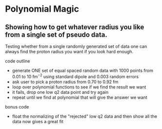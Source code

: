 # Polynomial Magic

## Showing how to get whatever radius you like from a single set of pseudo data. 

Testing whether from a single randomly generated set of data one can always find the proton radius you want if you look hard enough.

code outline

* generate ONE set of equal spaced random data with 1000 points from 0.01 to 10 fm$^{-2}$ using standard dipole and 0.003 random errors
* ask user to pick a proton radius from 0.70 to 0.92 fm
* loop over polynomial functions to see if we find the result we want
* it fails, drop one low q2 data point and try again
* repeat until we find at polynomial that will give the answer we want

bonus code

* float the normalizing of the "rejected" low q2 data and then show all the data now gives a great fit
